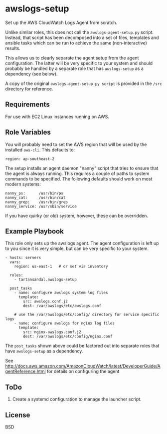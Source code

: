 awslogs-setup
=========

Set up the AWS CloudWatch Logs Agent from scratch.

Unlike similar roles, this does not call the `awslogs-agent-setup.py` script.
Instead, that script has been decomposed into a set of files, templates and
ansible tasks which can be run to achieve the same (non-interactive) results.

This allows us to clearly separate the agent setup from the agent
configuration.  The latter will be very specific to your system and should
probably be handled by a separate role that has `awslogs-setup` as a dependency
(see below).

A copy of the original `awslogs-agent-setup.py script` is provided in the `/src`
directory for reference.

Requirements
------------

For use with EC2 Linux instances running on AWS.

Role Variables
--------------

You will probably need to set the AWS region that will be used by the
installed `aws-cli`. This defaults to:

    region: ap-southeast-2

The setup installs an agent daemon "nanny" script that tries to ensure that
the agent is always running.  This requires a couple of paths to system
commands to be specified. The following defaults should work on most modern
systems:

    nanny_ps:      /usr/bin/ps
    nanny_cat:     /usr/bin/cat
    nanny_grep:    /usr/bin/grep
    nanny_service: /usr/sbin/service

If you have quirky (or old) system, however, these can be overridden.

Example Playbook
----------------

This role only sets up the awslogs agent. The agent configuration is left up
to you since it is very simple, but can be very specific to your system.

    - hosts: servers
      vars:
        region: us-east-1   # or set via inventory

      roles:
        - tartansandal.awslogs-setup

      post_tasks
        - name: configure awslogs system log files
          template:
            src: awslogs.conf.j2
            dest: /var/awslogs/etc/awslogs.conf

        # use the /var/awslogs/etc/config/ directory for service specific logs
        - name: configure awslogs for nginx log files
          template:
            src: nginx-awslogs.conf.j2
            dest: /var/awslogs/etc/config/nginx.conf

The `post_tasks` shown above could be factored out into separate roles that have
`awslogs-setup` as a dependency.

See http://docs.aws.amazon.com/AmazonCloudWatch/latest/DeveloperGuide/AgentReference.html
for details on configuring the agent

ToDo
----

1. Create a systemd configuration to manage the launcher script.

License
-------

BSD

